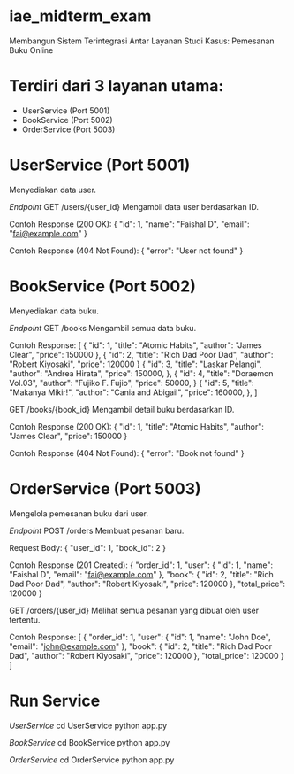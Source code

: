 # iae_midterm_exam

Membangun Sistem Terintegrasi Antar Layanan
Studi Kasus: Pemesanan Buku Online

# Terdiri dari 3 layanan utama:

- UserService (Port 5001)
- BookService (Port 5002)
- OrderService (Port 5003)

# UserService (Port 5001)

Menyediakan data user.

_Endpoint_
GET /users/{user_id}
Mengambil data user berdasarkan ID.

Contoh Response (200 OK):
{
"id": 1,
"name": "Faishal D",
"email": "fai@example.com"
}

Contoh Response (404 Not Found):
{
"error": "User not found"
}

# BookService (Port 5002)

Menyediakan data buku.

_Endpoint_
GET /books
Mengambil semua data buku.

Contoh Response:
[
{
"id": 1,
"title": "Atomic Habits",
"author": "James Clear",
"price": 150000
},
{
"id": 2,
"title": "Rich Dad Poor Dad",
"author": "Robert Kiyosaki",
"price": 120000
}
{
"id": 3,
"title": "Laskar Pelangi",
"author": "Andrea Hirata",
"price": 150000,
},
{
"id": 4,
"title": "Doraemon Vol.03",
"author": "Fujiko F. Fujio",
"price": 50000,
}
{
"id": 5,
"title": "Makanya Mikir!",
"author": "Cania and Abigail",
"price": 160000,
},
]

GET /books/{book_id}
Mengambil detail buku berdasarkan ID.

Contoh Response (200 OK):
{
"id": 1,
"title": "Atomic Habits",
"author": "James Clear",
"price": 150000
}

Contoh Response (404 Not Found):
{
"error": "Book not found"
}

# OrderService (Port 5003)

Mengelola pemesanan buku dari user.

_Endpoint_
POST /orders
Membuat pesanan baru.

Request Body:
{
"user_id": 1,
"book_id": 2
}

Contoh Response (201 Created):
{
"order_id": 1,
"user": {
"id": 1,
"name": "Faishal D",
"email": "fai@example.com"
},
"book": {
"id": 2,
"title": "Rich Dad Poor Dad",
"author": "Robert Kiyosaki",
"price": 120000
},
"total_price": 120000
}

GET /orders/{user_id}
Melihat semua pesanan yang dibuat oleh user tertentu.

Contoh Response:
[
{
"order_id": 1,
"user": {
"id": 1,
"name": "John Doe",
"email": "john@example.com"
},
"book": {
"id": 2,
"title": "Rich Dad Poor Dad",
"author": "Robert Kiyosaki",
"price": 120000
},
"total_price": 120000
}
]

# Run Service

_UserService_
cd UserService
python app.py

_BookService_
cd BookService
python app.py

_OrderService_
cd OrderService
python app.py
